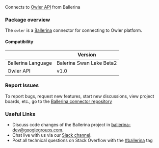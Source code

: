 
Connects to [Owler API](https://corp.owler.com/) from Ballerina

### Package overview

The `owler` is a [Ballerina](https://ballerina.io/) connector for connecting to Owler platform.

#### Compatibility
|                       | Version                  |
|-----------------------|--------------------------|
| Ballerina Language    | Balerina Swan Lake Beta2 |
| Owler API             | v1.0                     |

### Report Issues
To report bugs, request new features, start new discussions, view project boards, etc., go to the [Ballerina connector repository](https://github.com/ballerina-platform/ballerinax-openapi-connectors)
### Useful Links
- Discuss code changes of the Ballerina project in [ballerina-dev@googlegroups.com](mailto:ballerina-dev@googlegroups.com).
- Chat live with us via our [Slack channel](https://ballerina.io/community/slack/).
- Post all technical questions on Stack Overflow with the [#ballerina](https://stackoverflow.com/questions/tagged/ballerina) tag
